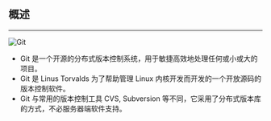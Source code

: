 #  

## **概述**
---

![Git](https://note.youdao.com/yws/public/resource/8baa4fe2b89f6bea9651917e86716ac7/xmlnote/D745F2648D654551910EC2D5047D3C58/11918)
- Git 是一个开源的分布式版本控制系统，用于敏捷高效地处理任何或小或大的项目。
- Git 是 Linus Torvalds 为了帮助管理 Linux 内核开发而开发的一个开放源码的版本控制软件。
- Git 与常用的版本控制工具 CVS, Subversion 等不同，它采用了分布式版本库的方式，不必服务器端软件支持。